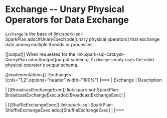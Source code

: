 # Exchange -- Unary Physical Operators for Data Exchange

`Exchange` is the base of link:spark-sql-SparkPlan.adoc#UnaryExecNode[unary physical operators] that exchange data among multiple threads or processes.

[[output]]
When requested for the link:spark-sql-catalyst-QueryPlan.adoc#output[output schema], `Exchange` simply uses the child physical operator's output schema.

[[implementations]]
.Exchanges
[cols="1,2",options="header",width="100%"]
|===
| Exchange
| Description

| [[BroadcastExchangeExec]] link:spark-sql-SparkPlan-BroadcastExchangeExec.adoc[BroadcastExchangeExec]
|

| [[ShuffleExchangeExec]] link:spark-sql-SparkPlan-ShuffleExchangeExec.adoc[ShuffleExchangeExec]
|
|===
